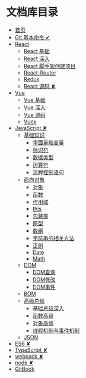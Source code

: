 # 文档库目录

- [首页](README.md)
- [Git 基本命令 ✔](./src/Git/README.md)
- [React](./src/React/README.md)
  - [React 基础](./src/React/01_react_base.md)
  - [React 深入](./src/React/02_react_component_programming.md)
  - [React 脚手架创建项目](./src/React/03_react_practice.md)
  - [React-Router](./src/React/04_react-router.md)
  - [Redux](./src/React/05_redux.md)
  - [React 源码 ✘]()
- [Vue](./src/Vue/README.md)
  - [Vue 基础](./src/Vue/01_vue_base.md)
  - [Vue 深入](./src/Vue/02_vue_component_programming.md)
  - [Vue 源码](./src/Vue/03_vue_source.md)
  - [Vuex](./src/Vue/04_vuex.md)
- [JavaScript ✘](./src/JavaScript/README.md)
  - [基础知识](./src/JavaScript/basic/README.md)
    - [字面量和变量](./src/JavaScript/basic/01_variable.md)
    - [标识符](./src/JavaScript/basic/02_identifier.md)
    - [数据类型](./src/JavaScript/basic/03_datatype.md)
    - [运算符](./src/JavaScript/basic/04_operator.md)
    - [流程控制语句](./src/JavaScript/basic/05_process_control.md)
  - [面向对象](./src/JavaScript/object/README.md)
    - [对象](./src/JavaScript/object/11_object.md)
    - [函数](./src/JavaScript/object/01_function.md)
    - [作用域](./src/JavaScript/object/02_scope.md)
    - [this](./src/JavaScript/object/03_this.md)
    - [包装类](./src/JavaScript/object/04_class.md)
    - [原型](./src/JavaScript/object/05_prototype.md)
    - [数组](./src/JavaScript/object/06_array.md)
    - [字符串的相关方法](./src/JavaScript/object/07_string_func.md)
    - [正则](./src/JavaScript/object/08_regexp.md)
    - [Date](./src/JavaScript/object/09_date.md)
    - [Math](./src/JavaScript/object/10_math.md)
  - [DOM](./src/JavaScript/DOM/README.md)
    - [DOM查询](./src/JavaScript/DOM/01_search.md)
    - [DOM修改](./src/JavaScript/DOM/02_edit.md)
    - [DOM事件](./src/JavaScript/DOM/03_event.md)
  - [BOM](./src/JavaScript/DOM/README.md)
  - [高级总结](./src/JavaScript/DOM/README.md)
    - [基础总结深入](./src/JavaScript/DOM/01_search.md)
    - [函数高级](./src/JavaScript/DOM/02_edit.md)
    - [对象高级](./src/JavaScript/DOM/03_event.md)
    - [线程机制与事件机制](./src/JavaScript/DOM/03_event.md)
  - [JSON](./src/JavaScript/DOM/README.md)
- [ES6 ✘]()
- [TypeScript ✘]()
- [webpack ✘]()
- [node ✘]()
- [GitBook](./src/GitBook/README.md)
